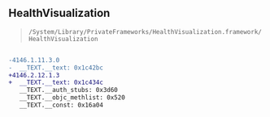 ## HealthVisualization

> `/System/Library/PrivateFrameworks/HealthVisualization.framework/HealthVisualization`

```diff

-4146.1.11.3.0
-  __TEXT.__text: 0x1c42bc
+4146.2.12.1.3
+  __TEXT.__text: 0x1c434c
   __TEXT.__auth_stubs: 0x3d60
   __TEXT.__objc_methlist: 0x520
   __TEXT.__const: 0x16a04

```
